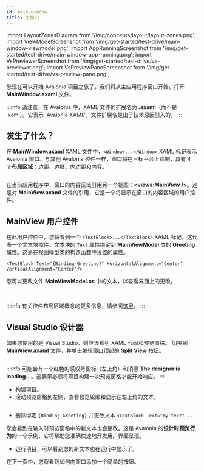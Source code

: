 ```yaml
---
id: main-window
title: 主窗口
---
```


import LayoutZonesDiagram from '/img/concepts/layout/layout-zones.png';
import ViewModelScreenshot from '/img/get-started/test-drive/main-window-viewmodel.png';
import AppRunningScreenshot from '/img/get-started/test-drive/main-window-app-running.png';
import VsPreviewerScreenshot from '/img/get-started/test-drive/vs-previewer.png';
import VsPreviewPaneScreenshot from '/img/get-started/test-drive/vs-preview-pane.png';

您现在可以开始 Avalonia 项目之旅了。我们将从主应用程序窗口开始。打开 **MainWindow.axaml** 文件。

:::info
请注意，在 Avalonia 中，XAML 文件的扩展名为 **.axaml**（而不是 .xaml）。它表示 'Avalonia XAML'，文件扩展名是出于技术原因引入的。
:::

## 发生了什么？

在 **MainWindow.axaml** XAML 文件中，`<Window>...</Window>` XAML 标记表示 Avalonia 窗口。与其他 Avalonia 控件一样，窗口将在目标平台上绘制，具有 4 个**布局区域**：边距、边框、内边距和内容。

<img src={LayoutZonesDiagram} alt="" />

在当前应用程序中，窗口的内容区域引用另一个视图：**<views:MainView />**。这是对 **MainView.axaml** 文件的引用，它是一个将显示在窗口的内容区域的用户控件。

## MainView 用户控件

在此用户控件中，您将看到一个 `<TextBlock>...</TextBlock>` XAML 标记。这代表一个文本块控件。文本块的 `Text` 属性绑定到 **MainViewModel** 类的 **Greeting** 属性。这是在视图模型类的构造函数中设置的属性。
```
<TextBlock Text="{Binding Greeting}" HorizontalAlignment="Center" VerticalAlignment="Center"/>
```

您可以更改文件 **MainViewModel.cs** 中的文本，以查看界面上的更改。

<img className="center" src={ViewModelScreenshot} alt="" />
<img className="center" src={AppRunningScreenshot} alt="" />

:::info
有关控件布局区域概念的更多信息，请参阅[这里](../../concepts/layout/layout-zones)。
:::

## Visual Studio 设计器

如果您使用的是 Visual Studio，则应该看到 XAML 代码和预览窗格。
切换到 **MainView.axaml** 文件，并单击编辑窗口顶部的 **Split View** 按钮。

<img className="center" src={VsPreviewerScreenshot} alt="" />

:::info
可能会有一个红色的感叹号图标（左上角）和消息 **The designer is loading...**。这表示必须将项目构建一次预览窗格才能开始响应。
:::

- 构建项目。
- 滚动预览窗格到左侧，查看预览轮廓和显示在左上角的文本。

<img className="center" src={VsPreviewPaneScreenshot} alt="" />

- 删除绑定 `{Binding Greeting}` 并更改文本 `<TextBlock Text="my text" ...`

您会看到在输入时预览窗格中的新文本也会更改。这是 Avalonia 的**设计时预览行为**的一个示例，它将帮助您准确快速地开发用户界面呈现。

- 运行项目，可以看到您的新文本也在运行中显示了。

在下一页中，您将看到如何向窗口添加一个简单的按钮。